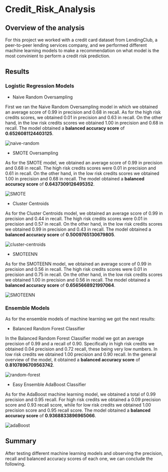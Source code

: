 # Credit_Risk_Analysis

## Overview of the analysis

For this project we worked with a credit card dataset from LendingClub, a peer-to-peer lending services company, and we performed different machine learning models to make a recommendation on what model is the most convinient to perform a credit risk prediction.

## Results

### Logistic Regression Models


- Naive Random Oversampling

First we ran the Naive Random Oversampling model in which we obtained an average score of 0.99 in precision and 0.68 in recall. As for the high risk credits scores, we obtained 0.01 in precision and 0.63 in recall. On the other hand, in the low risk credits scores we obtained 1.00 in precision and 0.68 in recall. The model obtained a **balanced accuracy score** of **0.6526081124403125**. 


![naive-random](https://user-images.githubusercontent.com/107893200/201832226-b3e9b639-c2d7-4f03-bc31-3608953ba4a8.png)

- SMOTE Oversampling

As for the SMOTE model, we obtained an average score of 0.99 in precision and 0.68 in recall. The high risk credits scores were 0.01 in precision and 0.61 in recall. On the other hand, in the low risk credits scores we obtained 1.00 in precision and 0.68 in recall. The model obtained a **balanced accuracy score** of **0.6437309126495352**.


![SMOTE](https://user-images.githubusercontent.com/107893200/201832314-4cd83626-4e07-4c94-8b8b-3517a108a411.png)


- Cluster Centroids

As for the Cluster Centroids model, we obtained an average score of 0.99 in precision and 0.44 in recall. The high risk credits scores were 0.01 in precision and 0.57 in recall. On the other hand, in the low risk credits scores we obtained 0.99 in precision and 0.43 in recall. The model obtained a **balanced accuracy score** of **0.5009765130679805**. 


![cluster-centroids](https://user-images.githubusercontent.com/107893200/201832418-6eb4fba0-7760-4831-b8be-54a8562721ff.png)


- SMOTEENN

As for the SMOTEENN model, we obtained an average score of 0.99 in precision and 0.56 in recall. The high risk credits scores were 0.01 in precision and 0.75 in recall. On the other hand, in the low risk credits scores we obtained 1.00 in precision and 0.56 in recall. The model obtained a **balanced accuracy score** of **0.6565668921997064**.

![SMOTEENN](https://user-images.githubusercontent.com/107893200/201832486-a18c2ae4-4939-436d-9745-65036f1c0b68.png)


### Ensemble Models
As for the ensemble models of machine learning we got the next results:

- Balanced Random Forest Classifier

In the Balanced Random Forest Classifier model we got an average precision of 0.99 and a recall of 0.90. Specifically in high risk credits we obtained 0.04 precision and 0.72 recall, these being very low numbers. In low risk credits we obtained 1.00 precision and 0.90 recall. In the general overview of the model, it obtained a **balanced accuracy score** of **0.8107896709563742**.

![random-forest](https://user-images.githubusercontent.com/107893200/201830805-ba13cdc5-1aab-462d-83b3-604c9d6c8579.png)

- Easy Ensemble AdaBoost Classifier

As for the AdaBoost machine learning model, we obtained a total of 0.99 precision and 0.95 recall. For high risk credits we obtained a 0.09 precision score and 0.93 recall score, while for low risk credits we obtained 1.00 precision score and 0.95 recall score. The model obtained a **balanced accuracy score** of **0.9368833896965066**. 


![adaBoost](https://user-images.githubusercontent.com/107893200/201830908-3dc65554-d4fe-40c5-9237-69ed4a5ea5be.png)


## Summary

After testing different machine learning models and observing the precision, recall and balanced accuracy scores of each one, we can conclude the following. 
